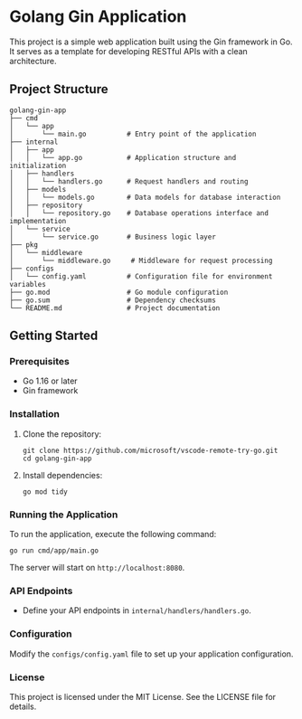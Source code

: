 # Golang Gin Application

This project is a simple web application built using the Gin framework in Go. It serves as a template for developing RESTful APIs with a clean architecture.

## Project Structure

```
golang-gin-app
├── cmd
│   └── app
│       └── main.go          # Entry point of the application
├── internal
│   ├── app
│   │   └── app.go           # Application structure and initialization
│   ├── handlers
│   │   └── handlers.go      # Request handlers and routing
│   ├── models
│   │   └── models.go        # Data models for database interaction
│   ├── repository
│   │   └── repository.go    # Database operations interface and implementation
│   └── service
│       └── service.go       # Business logic layer
├── pkg
│   └── middleware
│       └── middleware.go     # Middleware for request processing
├── configs
│   └── config.yaml          # Configuration file for environment variables
├── go.mod                   # Go module configuration
├── go.sum                   # Dependency checksums
└── README.md                # Project documentation
```

## Getting Started

### Prerequisites

- Go 1.16 or later
- Gin framework

### Installation

1. Clone the repository:
   ```
   git clone https://github.com/microsoft/vscode-remote-try-go.git
   cd golang-gin-app
   ```

2. Install dependencies:
   ```
   go mod tidy
   ```

### Running the Application

To run the application, execute the following command:

```
go run cmd/app/main.go
```

The server will start on `http://localhost:8080`.

### API Endpoints

- Define your API endpoints in `internal/handlers/handlers.go`.

### Configuration

Modify the `configs/config.yaml` file to set up your application configuration.

### License

This project is licensed under the MIT License. See the LICENSE file for details.
